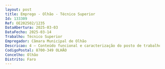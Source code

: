 ```yaml
--- 
layout: post
title: Emprego - Olhão - Técnico Superior
Id: 133309
Ref: OE202502/1235
DataAbertura: 2025-03-03
DataFecho: 2025-03-14
Trabalho: Técnico Superior
Empregador: Câmara Municipal de Olhão
Descricao: 4 – Conteúdo funcional e caracterização do posto de trabalho4.1   A caracterização do posto de trabalho e seu conteúdo funcional consiste no exercício das funções constantes do anexo da Lei n.º 35 2014, de 20 de junho, referido na alínea a) do nº 1 do artº 88 e no n.º 2 do mesmo artigo da LTFP, às quais corresponde o grau 3 de complexidade funcional na categoria de técnico superior.4.2   A sua caracterização específica é a constante do mapa de pessoal do Município de Olhão, para o exercício de funções no Serviço de Planeamento e Ordenamento do Território Serviço de Museu, tendo em conta as competências que lhe estão atribuídas nos termos do Regulamento da Estrutura Mista do Município, publicado no DRE e disponível para consulta na página eletrónica do Município, nomeadamente para o exercício das seguintes funções    Apreciar e informar todos os pedidos respeitantes a operações urbanísticas no âmbito do regime jurídico da urbanização e edificação, na conformidade com as leis e regulamentos em vigor    Apreciar, acompanhar e informar sobre os planos municipais, nos termos do regime jurídico dos instrumentos de gestão territorial    Prestar informação final para decisão, com indicação das condições gerais e especiais   Proceder à investigação e dinamização dos bens culturais do concelho de Olhão, dos incorporados nos equipamentos culturais do Município de Olhão   Intervir nas vistorias decorrentes de legislação específica, bem como, nas previstas no regime jurídico da urbanização e edificação   Elaborar e ou acompanhar projetos na área de arquitetura, engenharia, arquitetura paisagista e planeamento urbanístico   Todas as demais que se verifiquem necessárias dentro das incumbências da unidade orgânica a que seja afeto a e, ainda, no âmbito da colaboração com outras unidades orgânicas na prossecução do interesse público 4.3   As funções referidas não prejudicam a atribuição ao à trabalhador a recrutado a de funções não expressamente mencionadas, desde que lhe sejam afins ou funcionalmente ligadas e para as quais o a trabalhador a detenha qualificação profissional e que não impliquem desvalorização profissional, conforme o art.º 81 da LTFP.A caracterização do posto de trabalho atrás referida, nos termos do art.º 81 da LTFP, não prejudica a atribuição ao à trabalhador a de funções não expressamente mencionadas, que lhe sejam afins ou funcionalmente ligadas, para as quais o a trabalhador a detenha a qualificação profissional adequada e que não impliquem desvalorização profissional.
CodigoPostal: 8700-349 OLHÃO
Concelho: Olhão
Distrito: Faro
--- 
```

